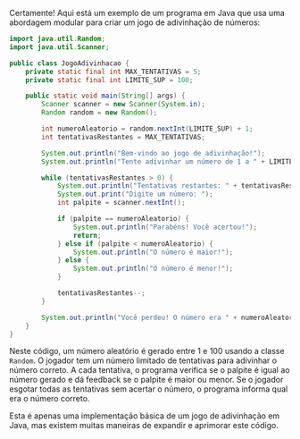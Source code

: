 Certamente! Aqui está um exemplo de um programa em Java que usa uma abordagem modular para criar um jogo de adivinhação de números:

```java
import java.util.Random;
import java.util.Scanner;

public class JogoAdivinhacao {
    private static final int MAX_TENTATIVAS = 5;
    private static final int LIMITE_SUP = 100;

    public static void main(String[] args) {
        Scanner scanner = new Scanner(System.in);
        Random random = new Random();

        int numeroAleatorio = random.nextInt(LIMITE_SUP) + 1;
        int tentativasRestantes = MAX_TENTATIVAS;

        System.out.println("Bem-vindo ao jogo de adivinhação!");
        System.out.println("Tente adivinhar um número de 1 a " + LIMITE_SUP);

        while (tentativasRestantes > 0) {
            System.out.println("Tentativas restantes: " + tentativasRestantes);
            System.out.print("Digite um número: ");
            int palpite = scanner.nextInt();

            if (palpite == numeroAleatorio) {
                System.out.println("Parabéns! Você acertou!");
                return;
            } else if (palpite < numeroAleatorio) {
                System.out.println("O número é maior!");
            } else {
                System.out.println("O número é menor!");
            }

            tentativasRestantes--;
        }

        System.out.println("Você perdeu! O número era " + numeroAleatorio);
    }
}
```

Neste código, um número aleatório é gerado entre 1 e 100 usando a classe `Random`. O jogador tem um número limitado de tentativas para adivinhar o número correto. A cada tentativa, o programa verifica se o palpite é igual ao número gerado e dá feedback se o palpite é maior ou menor. Se o jogador esgotar todas as tentativas sem acertar o número, o programa informa qual era o número correto.

Esta é apenas uma implementação básica de um jogo de adivinhação em Java, mas existem muitas maneiras de expandir e aprimorar este código.